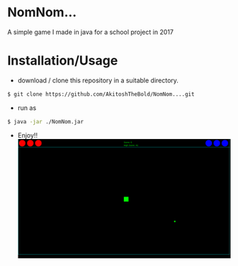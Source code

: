 # NomNom...
A simple game I made in java for a school project in 2017

# Installation/Usage

- download / clone this repository in a suitable directory.
```bash
$ git clone https://github.com/AkitoshTheBold/NomNom....git
```
- run as 
```bash
$ java -jar ./NomNom.jar
```
- Enjoy!!
![the game in action](screenshot.png)
